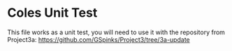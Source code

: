 # Coles Unit Test
This file works as a unit test, you will need to use it with the repository from Project3a: https://github.com/GSpinks/Project3/tree/3a-update
